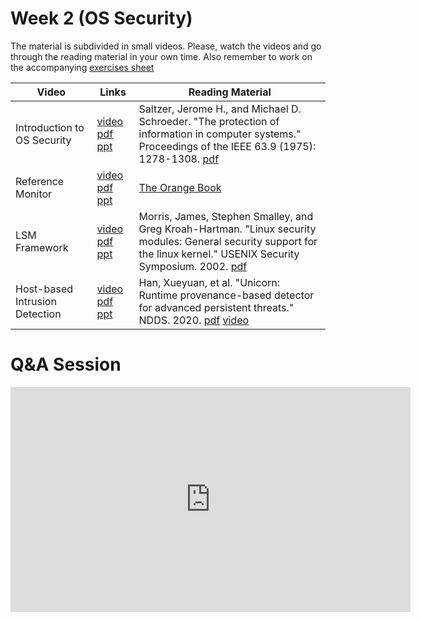 # Week 2 (OS Security)

The material is subdivided in small videos.
Please, watch the videos and go through the reading material in your own time.
Also remember to work on the accompanying [exercises sheet](../exercises/EXERCISE2.md)

| Video                   | Links                     |        Reading Material                                                                                                                                                                                      |
|-------------------------|---------------------------|----------------------------------------------------------------------------------------------------------------------------------------------------------------------------------------------|
| Introduction to OS Security                 | [video](https://web.microsoftstream.com/video/41359978-1a1b-4ef5-969b-127a915b09c7) [pdf](../slides/week2/lecture1.pdf) [ppt](../slides/week2/lecture1.pptx) | Saltzer, Jerome H., and Michael D. Schroeder. "The protection of information in computer systems." Proceedings of the IEEE 63.9 (1975): 1278-1308. [pdf](../papers/saltzer-1975.pdf)                                                                                                                                                                              |
| Reference Monitor | [video](https://web.microsoftstream.com/video/e4514003-2586-4b77-8e6f-ce238e1b3eef) [pdf](../slides/week2/lecture2.pdf) [ppt](../slides/week2/lecture2.pptx) | [The Orange Book](http://www.iwar.org.uk/comsec/resources/standards/rainbow/5200.28-STD.html#HDR2.2.4.4)                                                                                                                                                                                         |
| LSM Framework | [video](https://web.microsoftstream.com/video/bbc136ff-90e2-4538-8996-48f9f0febd17) [pdf](../slides/week2/lecture3.pdf) [ppt](../slides/week2/lecture3.pptx) | Morris, James, Stephen Smalley, and Greg Kroah-Hartman. "Linux security modules: General security support for the linux kernel." USENIX Security Symposium. 2002. [pdf](https://www.usenix.org/legacy/event/sec02/full_papers/wright/wright.pdf) |
| Host-based Intrusion Detection              | [video](https://web.microsoftstream.com/video/f368875b-2fd4-4894-89af-7a4641e57503) [pdf](../slides/week2/lecture4.pdf) [ppt](../slides/week2/lecture4.pptx) | Han, Xueyuan, et al. "Unicorn: Runtime provenance-based detector for advanced persistent threats." NDDS. 2020. [pdf](https://tfjmp.org/files/publications/2020-ndss.pdf) [video](https://www.youtube.com/watch?v=B9ACkb320s0&t=1s&ab_channel=NDSSSymposium) |

# Q&A Session

<iframe width="640" height="360" src="https://web.microsoftstream.com/embed/video/5d1f255c-f08a-4acd-b658-922b32236cd9?autoplay=false&amp;showinfo=true" allowfullscreen style="border:none;"></iframe>
